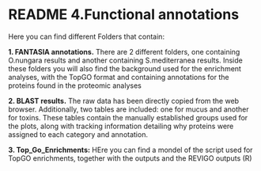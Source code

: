 # README 4.Functional annotations

Here you can find different Folders that contain:

**1. FANTASIA annotations.** There are 2 different folders, one containing O.nungara results and another containing S.mediterranea results. Inside these folders you will also find the background used for the enrichment analyses, with the TopGO format and containing annotations for the proteins found in the proteomic analyses

**2. BLAST results.** The raw data has been directly copied from the web browser. Additionally, two tables are included: one for mucus and another for toxins. These tables contain the manually established groups used for the plots, along with tracking information detailing why proteins were assigned to each category and annotation.

**3. Top_Go_Enrichments:** HEre you can find a mondel of the script used for TopGO enrichments, together with the outputs and the REVIGO outputs (R)
